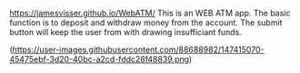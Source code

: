 https://jamesvisser.github.io/WebATM/
This is an WEB ATM app.
The basic function is to deposit and withdraw money from the account.
The submit button will keep the user from with drawing insufficiant funds.


(https://user-images.githubusercontent.com/88688982/147415070-45475ebf-3d20-40bc-a2cd-fddc28f48839.png)
